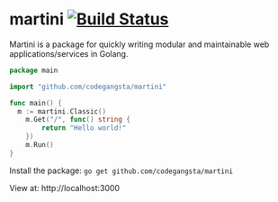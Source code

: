 martini [![Build Status](https://drone.io/github.com/codegangsta/martini/status.png)](https://drone.io/github.com/codegangsta/martini/latest)
=======

Martini is a package for quickly writing modular and maintainable web applications/services in Golang.

~~~ go
package main

import "github.com/codegangsta/martini"

func main() {
  m := martini.Classic()
	m.Get("/", func() string {
		return "Hello world!"
	})
	m.Run()
}
~~~

Install the package:
`go get github.com/codegangsta/martini`

View at: http://localhost:3000
